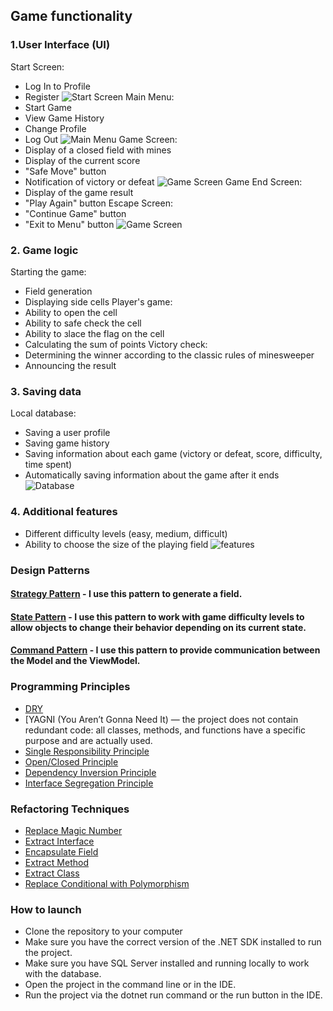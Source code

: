 ## Game functionality

### 1.User Interface (UI)
 Start Screen:
 * Log In to Profile
 * Register
![Start Screen](https://github.com/dayuun1/Saper-KPZ/blob/readmeFile/Saper/Images/11.jpg)
 Main Menu:
 * Start Game
 * View Game History
 * Change Profile
 * Log Out
![Main Menu](https://github.com/dayuun1/Saper-KPZ/blob/readmeFile/Saper/Images/12.jpg)
 Game Screen:
 * Display of a closed field with mines
 * Display of the current score
 * "Safe Move" button
 * Notification of victory or defeat
![Game Screen](https://github.com/dayuun1/Saper-KPZ/blob/readmeFile/Saper/Images/15.jpg)
 Game End Screen:
 * Display of the game result
 * "Play Again" button
 Escape Screen:
 * "Continue Game" button
 * "Exit to Menu" button
![Game Screen](https://github.com/dayuun1/Saper-KPZ/blob/readmeFile/Saper/Images/16.jpg)
### 2. Game logic
 Starting the game:
 * Field generation
 * Displaying side cells
 Player's game:
 * Ability to open the cell
 * Ability to safe check the cell
 * Ability to зlace the flag on the cell
 * Calculating the sum of points
 Victory check:
 * Determining the winner according to the classic rules of minesweeper
 * Announcing the result
### 3. Saving data
 Local database:
 * Saving a user profile
 * Saving game history
 * Saving information about each game (victory or defeat, score, difficulty, time spent)
 * Automatically saving information about the game after it ends
![Database](https://github.com/dayuun1/Saper-KPZ/blob/readmeFile/Saper/Images/13.jpg)
### 4. Additional features
 * Different difficulty levels (easy, medium, difficult)
 * Ability to choose the size of the playing field
![features](https://github.com/dayuun1/Saper-KPZ/blob/readmeFile/Saper/Images/14.jpg)

### Design Patterns
#### [Strategy Pattern](https://github.com/dayuun1/Saper-KPZ/blob/readmeFile/Saper/Models/Minefield.cs#17-58) - I use this pattern to generate a field.
#### [State Pattern](https://github.com/dayuun1/Saper-KPZ/blob/readmeFile/Saper/Models/DifficultyState/BeginnerState.cs#10-48) - I use this pattern to work with game difficulty levels to allow objects to change their behavior depending on its current state.
#### [Command Pattern](https://github.com/dayuun1/Saper-KPZ/blob/readmeFile/Saper/ViewModels/GameViewModel.cs#25-31) - I use this pattern to provide communication between the Model and the ViewModel.

### Programming Principles
 * [DRY](https://github.com/dayuun1/Saper-KPZ/blob/readmeFile/Saper/Models/Minefield.cs#54-57)
 * [YAGNI (You Aren’t Gonna Need It) — the project does not contain redundant code: all classes, methods, and functions have a specific purpose and are actually used.
 * [Single Responsibility Principle](https://github.com/dayuun1/Saper-KPZ/blob/readmeFile/Saper/Models/Minefield.cs#60-97) 
 * [Open/Closed Principle](https://github.com/dayuun1/Saper-KPZ/blob/readmeFile/Saper/Models/DifficultyState/BeginnerState.cs#10)
 * [Dependency Inversion Principle](https://github.com/dayuun1/Saper-KPZ/blob/readmeFile/Saper/Models/Minefield.cs#17-22)
 * [Interface Segregation Principle](https://github.com/dayuun1/Saper-KPZ/blob/readmeFile/Saper/Models/DifficultyState/IDifficultyState.cs#9-14)

### Refactoring Techniques
 * [Replace Magic Number](https://github.com/dayuun1/Saper-KPZ/blob/readmeFile/Saper/Models/DifficultyState/HardState.cs#13)
 * [Extract Interface](https://github.com/dayuun1/Saper-KPZ/blob/readmeFile/Saper/Models/DifficultyState/IDifficultyState.cs#9-14)
 * [Encapsulate Field](https://github.com/dayuun1/Saper-KPZ/blob/readmeFile/Saper/ViewModels/MenuViewModel.cs#26-67)
 * [Extract Method](https://github.com/dayuun1/Saper-KPZ/blob/readmeFile/Saper/Models/Minefield.cs#99-119)
 * [Extract Class](https://github.com/dayuun1/Saper-KPZ/blob/readmeFile/Saper/Models/Minefield.cs#60-69)
 * [Replace Conditional with Polymorphism](https://github.com/dayuun1/Saper-KPZ/blob/readmeFile/Saper/Models/DifficultyState/BeginnerState.cs#31)

### How to launch
 * Clone the repository to your computer 
 * Make sure you have the correct version of the .NET SDK installed to run the project.
 * Make sure you have SQL Server installed and running locally to work with the database.
 * Open the project in the command line or in the IDE.
 * Run the project via the dotnet run command or the run button in the IDE.




